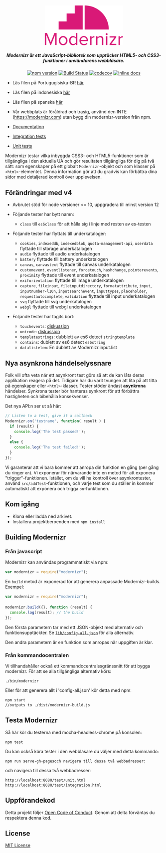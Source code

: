 <p align="center">
   <a href="https://www.npmjs.com/package/modernizr" rel="noopener" target="_blank"><img alt="Modernizr" src="./media/Modernizr-2-Logo-vertical-medium.png" width="250" /></a>
</p>

<div align="center">
  
##### Modernizr är ett JavaScript-bibliotek som upptäcker HTML5- och CSS3-funktioner i användarens webbläsare.
  
[![npm version](https://badge.fury.io/js/modernizr.svg)](https://badge.fury.io/js/modernizr)
[![Build Status](https://github.com/Modernizr/Modernizr/workflows/Testing/badge.svg)](https://github.com/Modernizr/Modernizr/actions)
[![codecov](https://codecov.io/gh/Modernizr/Modernizr/branch/master/graph/badge.svg)](https://codecov.io/gh/Modernizr/Modernizr)
[![Inline docs](https://inch-ci.org/github/Modernizr/Modernizr.svg?branch=master)](https://inch-ci.org/github/Modernizr/Modernizr)

</div>

- Läs filen på Portugugisiska-BR [här](/README.pt_br.md)
- Läs filen på indonesiska [här](/README.id.md)
- Läs filen på spanska [här](/README.sp.md)

- Vår webbplats är föråldrad och trasig, använd den INTE (https://modernizr.com) utan bygg din modernizr-version från npm.
- [Documentation](https://modernizr.com/docs/)
- [Integration tests](https://modernizr.github.io/Modernizr/test/integration.html)
- [Unit tests](https://modernizr.github.io/Modernizr/test/unit.html)

Modernizr testar vilka inbyggda CSS3- och HTML5-funktioner som är tillgängliga i den aktuella UA och gör resultaten tillgängliga för dig på två sätt: som egenskaper på ett globalt `Modernizr`-objekt och som klasser på `<html>`-elementet. Denna information gör att du gradvis kan förbättra dina sidor med detaljerad kontroll över upplevelsen.

## Förändringar med v4

- Avbrutet stöd för node versioner <= 10, uppgradera till minst version 12

- Följande tester har bytt namn:
  
  - `class` till `es6class` för att hålla sig i linje med resten av es-testen

- Följande tester har flyttats till underkataloger:

  - `cookies`, `indexeddb`, `indexedblob`, `quota-management-api`, `userdata` flyttade till storage underkatalogen
  - `audio` flyttade till audio underkatalogen
  - `battery` flyttade till battery underkatalogen
  - `canvas`, `canvastext` flyttade till canvas underkatalogen
  - `customevent`, `eventlistener`, `forcetouch`, `hashchange`, `pointerevents`, `proximity` flyttade till event underkatalogen
  - `exiforientation` flyttade till image underkatalogen
  - `capture`, `fileinput`, `fileinputdirectory`, `formatattribute`, `input`, `inputnumber-l10n`, `inputsearchevent`, `inputtypes`, `placeholder`, `requestautocomplete`, `validation` flyttade till input underkatalogen
  - `svg` flyttade till svg underkatalogen
  - `webgl` flyttade till webgl underkatalogen
     
- Följande tester har tagits bort:
  
  - `touchevents`: [diskussion](https://github.com/Modernizr/Modernizr/pull/2432)
  - `unicode`: [diskussion](https://github.com/Modernizr/Modernizr/issues/2468)
  - `templatestrings`: dubblett av es6 detect `stringtemplate`
  - `contains`: dublett av es6 detect `es6string`
  - `datalistelem`: En dublett av Modernizr.input.list

## Nya asynkrona händelselyssnare

Folk vill ofta veta när ett asynkront test görs så att de kan låta deras applikation reagera på det.
Tidigare har du varit tvungen att lita på att titta på egenskaper eller `<html>`-klasser. Tester stöder ändast **asynkrona** händelser.
Synkrona tester bör hanteras synkront för att förbättra hastigheten och bibehålla konsekvenser.

Det nya API:n ser ut så här:

```js
// Listen to a test, give it a callback
Modernizr.on('testname', function( result ) {
  if (result) {
    console.log('The test passed!');
  }
  else {
    console.log('The test failed!');
  }
});
```

Vi garanterar att vi bara kommer att anropa din funktion en gång (per gång du ringer `on`). Vi exponerar för närvarande inte
en metod för att exponera "trigger"-funktionen. Istället, om du vill ha kontroll över asynkrontester, använd
`src/addTest`-funktionen, och varje test som du ställer in kommer automatiskt att exponera och trigga `on`-funktionen.

## Kom igång

- Klona eller ladda ned arkivet.
- Installera projektberoenden med `npm install`

## Building Modernizr 

### Från javascript

Modernizr kan användas programmatiskt via npm:

```js
var modernizr = require("modernizr");
```

En `build` metod är exponerad för att generera anpassade Modernizr-builds. Exempel:

```javascript
var modernizr = require("modernizr");

modernizr.build({}, function (result) {
  console.log(result); // the build
});
```

Den första parametern tar med ett JSON-objekt med alternativ och funktionsupptäckter. Se [`lib/config-all.json`](lib/config-all.json) för alla alternativ.

Den andra parametern är en funktion som anropas när uppgiften är klar.

### Från kommandocentralen

Vi tillhandahåller också ett kommandocentralssgränssnitt för att bygga modernizr.
För att se alla tillgängliga alternativ körs:

```shell
./bin/modernizr
```

Eller för att generera allt i 'config-all.json' kör detta med npm:

```shell
npm start
//outputs to ./dist/modernizr-build.js
```

## Testa Modernizr

Så här kör du testerna med mocha-headless-chrome på konsolen:

```shell
npm test
```

Du kan också köra tester i den webbläsare du väljer med detta kommando:

```shell
npm run serve-gh-pagesoch navigera till dessa två webbadresser:
```

och navigera till dessa två webbadresser:

```shell
http://localhost:8080/test/unit.html
http://localhost:8080/test/integration.html
```

## Uppförandekod

Detta projekt följer [Open Code of Conduct](https://github.com/Modernizr/Modernizr/blob/master/.github/CODE_OF_CONDUCT.md). 
Genom att delta förväntas du respektera denna kod.


## License

[MIT License](https://opensource.org/licenses/MIT)
